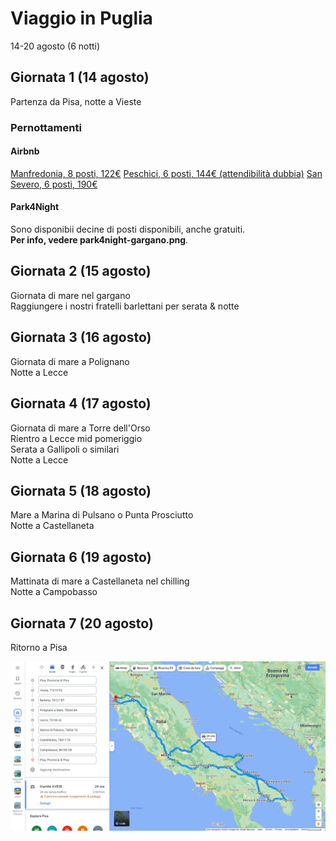 # Viaggio in Puglia
14-20 agosto (6 notti) 

## Giornata 1 (14 agosto)
Partenza da Pisa, notte a Vieste 

### Pernottamenti

#### Airbnb
[Manfredonia, 8 posti, 122€](https://www.airbnb.it/rooms/928089959071139091?adults=6&check_in=2023-08-14&check_out=2023-08-15&source_impression_id=p3_1688727380_GZcdPkk7ktWUTkbt&previous_page_section_name=1000&federated_search_id=a4b53b03-c5ba-4163-89a9-dfe16ff83e95)
[Peschici, 6 posti, 144€ (attendibilità dubbia)](https://www.airbnb.it/rooms/927575596025789445?adults=6&check_in=2023-08-14&check_out=2023-08-15&source_impression_id=p3_1688727319_m5GpuTD3wBDQwyi8&previous_page_section_name=1000&federated_search_id=a4b53b03-c5ba-4163-89a9-dfe16ff83e95)
[San Severo, 6 posti, 190€](https://www.airbnb.it/rooms/29140880?adults=6&location=vieste&check_in=2023-08-14&check_out=2023-08-15&source_impression_id=p3_1688727666_9VPWswxFKvzioyGz&previous_page_section_name=1001&federated_search_id=fc6aa01a-e787-4fa6-b015-552b66297d61)

#### Park4Night 
Sono disponibii decine di posti disponibili, anche gratuiti. \
**Per info, vedere park4night-gargano.png**. 

## Giornata 2 (15 agosto)
Giornata di mare nel gargano\
Raggiungere i nostri fratelli barlettani per serata & notte 

## Giornata 3 (16 agosto)
Giornata di mare a Polignano \
Notte a Lecce 

## Giornata 4 (17 agosto)
Giornata di mare a Torre dell'Orso \
Rientro a Lecce mid pomeriggio\
Serata a Gallipoli o similari \
Notte a Lecce 

## Giornata 5 (18 agosto)
Mare a Marina di Pulsano o Punta Prosciutto \
Notte a Castellaneta 

## Giornata 6 (19 agosto)
Mattinata di mare a Castellaneta nel chilling \
Notte a Campobasso 

## Giornata 7 (20 agosto)
Ritorno a Pisa 

![](itinerario.png)
